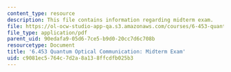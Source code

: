 ```yaml
---
content_type: resource
description: This file contains information regarding midterm exam.
file: https://ol-ocw-studio-app-qa.s3.amazonaws.com/courses/6-453-quantum-optical-communication-fall-2016/c9081ec5764c7d2a8a138ffcdfb025b3_MIT6_453F16_Midterm.pdf
file_type: application/pdf
parent_uid: 90edafa9-05d6-7ce5-b9d0-20cc7d6c708b
resourcetype: Document
title: '6.453 Quantum Optical Communication: Midterm Exam'
uid: c9081ec5-764c-7d2a-8a13-8ffcdfb025b3
---
```

